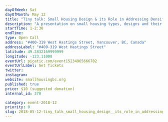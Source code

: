 ```yaml
---
dayOfWeek: Sat
dayOfMonth: May 12
title: "Tiny talk: Small Housing Design & its Role in Addressing Densification @ L'Atelier Vancouver"
description: "A presentation on small housing types, designs and their real-world applications. Followed by an industry-led panel and Q&A with Jake Fry (Smallworks), BC Tiny House Collective co-founders and other panelists. Presented by Small Housing BC."
startTime: 1-2:30
endTime: 
type: Open Call
address: "#400-319 West Hastings Street, Vancouver, BC, Canada"
addressLabel: "#400-319 West Hastings Street"
latitude: 49.2832169999999
longitude: -123.11008
eventUrl: picatic.com/event15234965666702
eventUrlLabel: Get Tickets
twitter: 
instagram: 
website: smallhousingbc.org
published: true
price: $10 (suggested donation)
internal_id: 370

category: event-2018-12
priority: 0
slug: 2018-05-12-tiny_talk_small_housing_design__its_role_in_addressing_densification__latelier_vancouver
---
```

